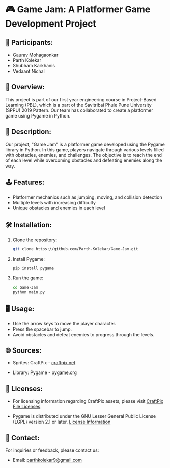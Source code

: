 # 🎮 Game Jam: A Platformer Game Development Project

## 👥 Participants:
- Gaurav Mohagaonkar
- Parth Kolekar
- Shubham Karkhanis
- Vedaant Nichal

## 📝 Overview:
This project is part of our first year engineering course in Project-Based Learning (PBL), which is a part of the Savitribai Phule Pune University (SPPU) 2019 Pattern. Our team has collaborated to create a platformer game using Pygame in Python.

## 📖 Description:
Our project, "Game Jam" is a platformer game developed using the Pygame library in Python. In this game, players navigate through various levels filled with obstacles, enemies, and challenges. The objective is to reach the end of each level while overcoming obstacles and defeating enemies along the way.

## 🕹️ Features:
- Platformer mechanics such as jumping, moving, and collision detection
- Multiple levels with increasing difficulty
- Unique obstacles and enemies in each level

## 🛠️ Installation:
1. Clone the repository:
    ```bash
    git clone https://github.com/Parth-Kolekar/Game-Jam.git
    ```
2. Install Pygame:
    ```bash
    pip install pygame
    ```
3. Run the game:
    ```bash
    cd Game-Jam
    python main.py
    ```

## 🖥️ Usage:
- Use the arrow keys to move the player character.
- Press the spacebar to jump.
- Avoid obstacles and defeat enemies to progress through the levels.

## 🌐 Sources:
- Sprites: CraftPix - [craftpix.net](https://craftpix.net/freebies/assassin-mage-viking-free-pixel-art-game-heroes/?num=1&count=9&sq=viking&pos=7)

- Library: Pygame - [pygame.org](https://pygame.org)
  
## 📜 Licenses:
- For licensing information regarding CraftPix assets, please visit [CraftPix File Licenses](https://craftpix.net/file-licenses/).

- Pygame is distributed under the GNU Lesser General Public License (LGPL) version 2.1 or later. [License Information](https://www.pygame.org/docs/LGPL.txt)

## 📧 Contact:
For inquiries or feedback, please contact us:
- Email: parthkolekar9@gmail.com
